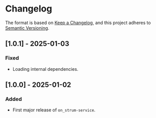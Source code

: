 # Changelog

The format is based on [Keep a Changelog](https://keepachangelog.com/en/1.0.0/), and this project adheres to [Semantic Versioning](https://semver.org/spec/v2.0.0.html).

## [1.0.1] - 2025-01-03

### Fixed

- Loading internal dependencies.

## [1.0.0] - 2025-01-02

### Added

- First major release of `on_strum-service`.
